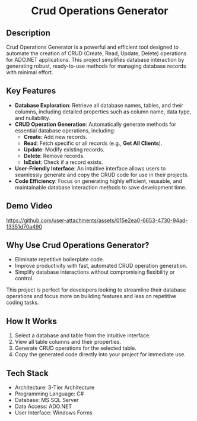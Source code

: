 <h1 align="center">Crud Operations Generator</h1> 

## Description
Crud Operations Generator is a powerful and efficient tool designed to automate the creation of CRUD (Create, Read, Update, Delete) operations for ADO.NET applications. This project simplifies database interaction by generating robust, ready-to-use methods for managing database records with minimal effort.

## Key Features
- **Database Exploration**: Retrieve all database names, tables, and their columns, including detailed properties such as column name, data type, and nullability.  
- **CRUD Operation Generation**: Automatically generate methods for essential database operations, including:
  - **Create**: Add new records.  
  - **Read**: Fetch specific or all records (e.g., **Get All Clients**).  
  - **Update**: Modify existing records.  
  - **Delete**: Remove records.  
  - **IsExist**: Check if a record exists.  
- **User-Friendly Interface**: An intuitive interface allows users to seamlessly generate and copy the CRUD code for use in their projects.  
- **Code Efficiency**: Focus on generating highly efficient, reusable, and maintainable database interaction methods to save development time.  

## Demo Video
https://github.com/user-attachments/assets/015e2ea0-6653-4730-94ad-13351d70a490

## Why Use Crud Operations Generator?
- Eliminate repetitive boilerplate code.  
- Improve productivity with fast, automated CRUD operation generation.  
- Simplify database interactions without compromising flexibility or control.
<p> This project is perfect for developers looking to streamline their database operations and focus more on building features and less on repetitive coding tasks.</p>
  

## How It Works
1. Select a database and table from the intuitive interface.  
2. View all table columns and their properties.  
3. Generate CRUD operations for the selected table.  
4. Copy the generated code directly into your project for immediate use.  

## Tech Stack
*   Architecture: 3-Tier Architecture 
*   Programming Language: C#
*   Database: MS SQL Server
*   Data Access: ADO.NET
*   User Interface: Windows Forms

